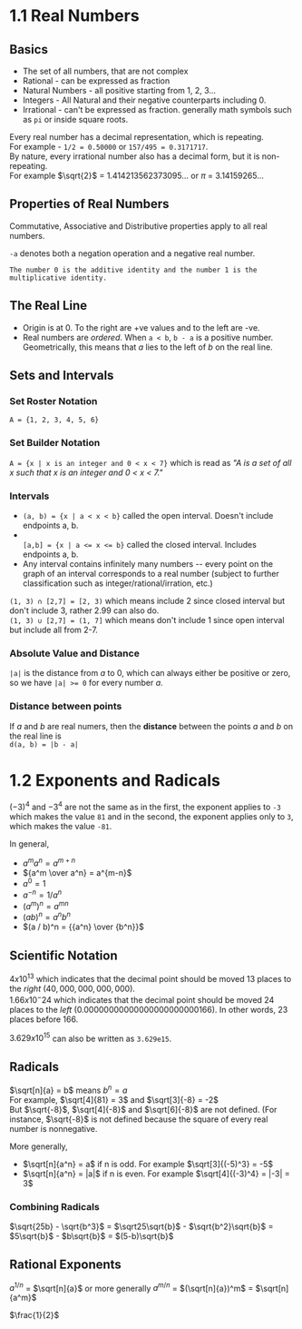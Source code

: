# 1.1 Real Numbers
## Basics 
* The set of all numbers, that are not complex
* Rational - can be expressed as fraction
* Natural Numbers - all positive starting from 1, 2, 3...
* Integers - All Natural and their negative counterparts including 0.
* Irrational - can't be expressed as fraction. generally math symbols such as `pi` or inside square roots.

Every real number has a decimal representation, which is repeating.
<br>For example - `1/2 = 0.50000` or `157/495 = 0.3171717`. 
<br>By nature, every irrational number also has a decimal form, but it is non-repeating. 
<br>For example $\sqrt{2}$ = 1.414213562373095... or $\pi$ = 3.14159265...

## Properties of Real Numbers
Commutative, Associative and Distributive properties apply to all real numbers.

`-a` denotes both a negation operation and a negative real number. 

`The number 0 is the additive identity and the number 1 is the multiplicative identity.`

## The Real Line
* Origin is at 0. To the right are +ve values and to the left are -ve.
* Real numbers are _ordered_. When `a < b`, `b - a` is a positive number. Geometrically, this means that _a_ lies to the left of _b_ on the real line.

## Sets and Intervals

### Set Roster Notation
`A = {1, 2, 3, 4, 5, 6}`

### Set Builder Notation
`A = {x | x is an integer and 0 < x < 7}` which is read as _"A is a set of all x such that x is an integer and 0 < x < 7."_

### Intervals
* `(a, b) = {x | a < x < b}` called the open interval. Doesn't include endpoints a, b.
* <br>`[a,b] = {x | a <= x <= b}` called the closed interval. Includes endpoints a, b. 
* Any interval contains infinitely many numbers -- every point on the graph of an interval corresponds to a real number (subject to further classification such as integer/rational/irration, etc.)

`(1, 3) ∩ [2,7] = [2, 3)` which means include 2 since closed interval but don't include 3, rather 2.99 can also do.<br>
`(1, 3) ∪ [2,7] = (1, 7]` which means don't include 1 since open interval but include all from 2-7. 

### Absolute Value and Distance
`|a|` is the distance from _a_ to 0, which can always either be positive or zero, so we have `|a| >= 0` for every number _a_.

### Distance between points
If _a_ and _b_ are real numers, then the **distance** between the points _a_ and _b_ on the real line is <br>
`d(a, b) = |b - a|`

# 1.2 Exponents and Radicals

$(-3)^4$ and $-3^4$ are not the same as in the first, the exponent applies to `-3` which makes the value `81` and in the second, the exponent applies only to `3`, which makes the value `-81`. 

In general,
* $a^ma^n = a^{m+n}$
* ${a^m \over a^n} = a^{m-n}$
* $a^0 = 1$
* $a^{-n} = 1 / a^n$
* ${(a^m)^n} = a^{mn}$
* $(ab)^n = {a^n}{b^n}$
* $(a / b)^n = {{a^n} \over {b^n}}$

## Scientific Notation

$4 x 10^13$ which indicates that the decimal point should be moved 13 places to the _right_ ($40,000,000,000,000$).<br>
$1.66 x 10^-24$ which indicates that the decimal point should be moved 24 places to the _left_ (0.00000000000000000000000166). In other words, 23 places before 166.

$3.629 x 10^{15}$ can also be written as `3.629e15`.

## Radicals

$\sqrt[n]{a} = b$ means $b^n = a$<br>
For example, $\sqrt[4]{81} = 3$ and $\sqrt[3]{-8} = -2$<br>
But $\sqrt{-8}$, $\sqrt[4]{-8}$ and $\sqrt[6]{-8}$ are not defined. (For instance, $\sqrt{-8}$ is not defined because the square of every real number is nonnegative.

More generally,
* $\sqrt[n]{a^n} = a$ if n is odd. For example $\sqrt[3]{(-5)^3} = -5$
* $\sqrt[n]{a^n} = |a|$ if n is even. For example $\sqrt[4]{(-3)^4} = |-3| = 3$

### Combining Radicals
$\sqrt{25b} - \sqrt{b^3}$ = $\sqrt25\sqrt{b}$ - $\sqrt{b^2}\sqrt{b}$ = $5\sqrt{b}$ - $b\sqrt{b}$ = $(5-b)\sqrt{b}$

## Rational Exponents
$a^{1/n}$ = $\sqrt[n]{a}$ or more generally $a^{m/n}$ = $(\sqrt[n]{a})^m$ = $\sqrt[n]{a^m}$

$\frac{1}{2}$
